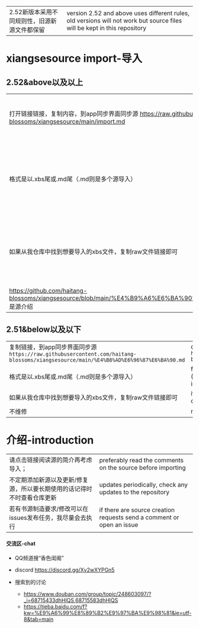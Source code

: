 |||
|--|--|
|2.52新版本采用不同规则性，旧源新源文件都保留|version 2.52 and above uses different rules, old versions will not work but source files will be kept in this repository|


# xiangsesource import-导入

## 2.52&above以及以上
|||
|--|--|
|打开链接链接，复制内容，到app同步界面同步源 https://raw.githubusercontent.com/haitang-blossoms/xiangsesource/main/import.md |open link, copy contents and go to app source sync page|
|格式是以.xbs尾或.md尾（.md则是多个源导入）|format ends in extensions .xbs or .md (markdown files contain multiple source imports)|
|如果从我仓库中找到想要导入的xbs文件，复制raw文件链接即可|if there is a xbs file not listed in the .md, simply copy the raw file link and import|
| https://github.com/haitang-blossoms/xiangsesource/blob/main/%E4%B9%A6%E6%BA%90%E4%BB%8B%E7%BB%8D.md 是源介绍|is the description for sources|

## 2.51&below以及以下
|||
|--|--|
|复制链接，到app同步界面同步源`https://raw.githubusercontent.com/haitang-blossoms/xiangsesource/main/%E4%B8%AD%E6%96%87%E6%BA%90.md`|copy link and go to app source sync page `https://raw.githubusercontent.com/haitang-blossoms/xiangsesource/main/englishSource.md`|
|格式是以.xbs尾或.md尾（.md则是多个源导入）|format ends in extensions .xbs or .md (markdown files contain multiple source imports)|
|如果从我仓库中找到想要导入的xbs文件，复制raw文件链接即可|if there is a xbs file not listed in the .md, simply copy the raw file link and import|
|不维修|no more updates|

# 介绍-introduction
|||
|--|--|
|请点击链接阅读源的简介再考虑导入；|preferably read the comments on the source before importing|
|不定期添加新源以及更新/修复源，所以要长期使用的话记得时不时查看仓库更新|updates periodically, check any updates to the repository|
|若有书源制造要求/修改可以在issues发布任务，我尽量会去执行|if there are source creation requests send a comment or open an issue|

#### 交流区-chat

- QQ频道搜“香色闺阁”
- discord https://discord.gg/Xy2wXYPGn5

- 搜索到的讨论
  - https://www.douban.com/group/topic/248603097/?_i=68715433dhHlQS,68715583dhHlQS
  - https://tieba.baidu.com/f?kw=%E9%A6%99%E8%89%B2%E9%97%BA%E9%98%81&ie=utf-8&tab=main
